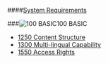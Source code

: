 ####[System Requirements](https://github.com/massiveart/sulu-docs/tree/master/system-requirements/ "Index of System Requirements")

###![100 BASIC](https://raw.github.com/massiveart/sulu-docs/master/system-requirements/images/basic.png)100 BASIC

<!--* [1100 General](https://github.com/massiveart/sulu-docs/tree/master/system-requirements/100-basic/general.md "1100 General")
* [1150 Caching Mechanism](https://github.com/massiveart/sulu-docs/tree/master/system-requirements/100-basic/caching-mechanism.md "1150 Caching Mechanism")
* [1200 Ressource Locator Path Management](https://github.com/massiveart/sulu-docs/tree/master/system-requirements/100-basic/rlp-management.md "1200 Ressource Locator Path Management")
* [1350 Content Life Cycle Workflow](https://github.com/massiveart/sulu-docs/tree/master/system-requirements/100-basic/clc-workflow-management.md "1350 Content Life Cycle Workflow")
* [1400 Publication](https://github.com/massiveart/sulu-docs/tree/master/system-requirements/100-basic/publication.md "1400 Publication")
* [1450 Data Interfaces](https://github.com/massiveart/sulu-docs/tree/master/system-requirements/100-basic/data-interfaces.md "1450 Data Interfaces")
* [1500 Security](https://github.com/massiveart/sulu-docs/tree/master/system-requirements/100-basic/security.md "1500 Security")
* [1600 Settings](https://github.com/massiveart/sulu-docs/tree/master/system-requirements/100-basic/settings.md "1600 Settings")
* [1900 Non-functional Requirements](https://github.com/massiveart/sulu-docs/tree/master/system-requirements/100-basic/nfr.md "1900 Non-functional Requirements")-->

* [1250 Content Structure](https://github.com/massiveart/sulu-docs/tree/master/system-requirements/100-basic/content-structure.md "1250 Content Structure")
* [1300 Multi-lingual Capability](https://github.com/massiveart/sulu-docs/tree/master/system-requirements/100-basic/multi-lingual-capability.md "1300 Multi-lingual Capability")
* [1550 Access Rights](https://github.com/massiveart/sulu-docs/tree/master/system-requirements/100-basic/access-rights.md "1550 Access Rights")


